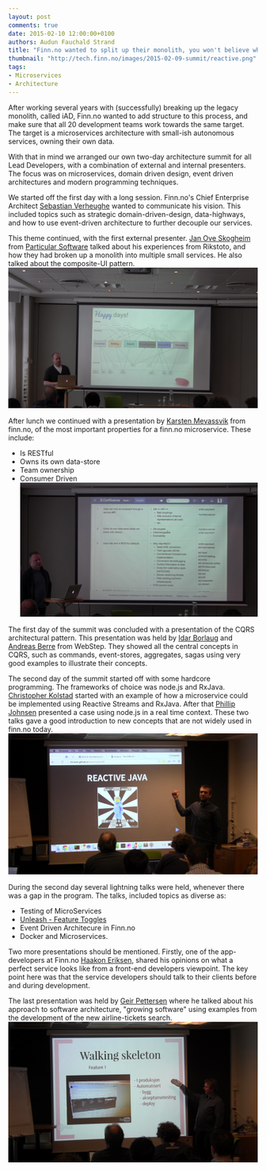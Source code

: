 ```yaml
---
layout: post
comments: true
date: 2015-02-10 12:00:00+0100
authors: Audun Fauchald Strand
title: "Finn.no wanted to split up their monolith, you won't believe what happens next"
thumbnail: "http://tech.finn.no/images/2015-02-09-summit/reactive.png"
tags:
- Microservices
- Architecture
---
```


After working several years with (successfully) breaking up the legacy monolith, called iAD, Finn.no wanted to add structure to this process, and make sure that all 20 development teams work towards the same target.
The target is a microservices architecture with small-ish autonomous services, owning their own data.

With that in mind we arranged our own two-day architecture summit for all Lead Developers, with a combination of external and internal presenters. The focus was on microservices, domain driven design, event driven architectures and modern programming techniques.

We started off the first day with a long session. Finn.no's Chief Enterprise Architect [Sebastian Verheughe](https://twitter.com/sverheughe) wanted to communicate his vision.
This included topics such as strategic domain-driven-design, data-highways, and how to use event-driven architecture to further decouple our services.  

This theme continued, with the first external presenter. [Jan Ove Skogheim](https://twitter.com/janovesk) from [Particular Software](http://particular.net/) talked about his experiences from Rikstoto, and how they had broken up a monolith into multiple small services. He also talked about the composite-UI pattern.
![Jan Ove Skogheim](/images/2015-02-09-summit/skogheim.png "Jan Ove Skogheim")

After lunch we continued with a presentation by [Karsten Mevassvik](https://twitter.com/mevviz) from finn.no, of  the most important properties for a finn.no  microservice. These include:

- Is RESTful
- Owns its own data-store
- Team ownership
- Consumer Driven
![legoland](/images/2015-02-09-summit/legoland.png "Legoland Principles")


The first day of the summit was concluded with a presentation of the CQRS architectural pattern. This presentation was held by [Idar Borlaug](https://twitter.com/idarborlaug) and [Andreas Berre](https://www.linkedin.com/in/andreasberre) from WebStep.
They showed all the central concepts in CQRS, such as commands, event-stores, aggregates, sagas using very good examples to illustrate their concepts.

The second day of the summit started off with some hardcore programming. The frameworks of choice was node.js and RxJava. [Christopher Kolstad](https://twitter.com/chriswk) started with an example of how a microservice could be implemented using Reactive Streams and RxJava. After that [Phillip Johnsen](https://twitter.com/phillipjohnsen) presented a case using node.js in a real time context.
These two talks gave a good introduction to new concepts that are not widely used in finn.no today.
![reactive java](/images/2015-02-09-summit/reactive.png "Reactive Java")


During the second day several lightning talks were held, whenever there was a gap in the program. The talks, included topics as diverse as:

- Testing of MicroServices
- [Unleash - Feature Toggles](https://github.com/finn-no/unleash)
- Event Driven Architecure in Finn.no
- Docker and Microservices.

Two more presentations should be mentioned. Firstly, one of the app-developers at Finn.no [Haakon Eriksen](https://no.linkedin.com/in/haakongjersvikeriksen), shared his opinions on what a perfect service looks like from a front-end developers viewpoint. The key point here was that the service developers should talk to their clients before and during development.

The last presentation was held by [Geir Pettersen](https://no.linkedin.com/in/geipette) where he talked about his approach to software architecture, "growing software" using examples from the development of the new airline-tickets search.
![Walking skeleton](/images/2015-02-09-summit/walking_skeleton.png "Walking Skeleton")



